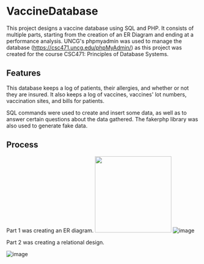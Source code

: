 # VaccineDatabase

This project designs a vaccine database using SQL and PHP. It consists of multiple parts, starting from the creation of an ER Diagram and ending at a performance analysis. UNCG's phpmyadmin was used to manage the database (https://csc471.uncg.edu/phpMyAdmin/) as this project was created for the course CSC471: Principles of Database Systems.

## Features
This database keeps a log of patients, their allergies, and whether or not they are insured. It also keeps a log of vaccines, vaccines' lot numbers, vaccination sites, and bills for patients. 

SQL commands were used to create and insert some data, as well as to answer certain questions about the data gathered. The fakerphp library was also used to generate fake data.

## Process
Part 1 was creating an ER diagram.
<img src="https://github.com/user-attachments/assets/a01d9410-a3f0-4b85-addb-1494ad064b49" width="200" height="200">
![image](https://github.com/user-attachments/assets/a01d9410-a3f0-4b85-addb-1494ad064b49)


Part 2 was creating a relational design.

![image](https://github.com/user-attachments/assets/c5adb608-5deb-4f20-a5d4-f99bbfb85114)
